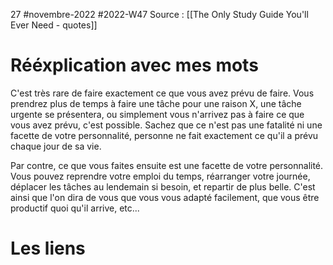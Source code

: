 27 #novembre-2022 #2022-W47
Source : [[The Only Study Guide You'll Ever Need - quotes]]
# Rééxplication avec mes mots
C'est très rare de faire exactement ce que vous avez prévu de faire. Vous prendrez plus de temps à faire une tâche pour une raison X, une tâche urgente se présentera, ou simplement vous n'arrivez pas à faire ce que vous avez prévu, c'est possible. Sachez que ce n'est pas une fatalité ni une facette de votre personnalité, personne ne fait exactement ce qu'il a prévu chaque jour de sa vie. 

Par contre, ce que vous faites ensuite est une facette de votre personnalité. Vous pouvez reprendre votre emploi du temps, réarranger votre journée, déplacer les tâches au lendemain si besoin, et repartir de plus belle. C'est ainsi que l'on dira de vous que vous vous adapté facilement, que vous être productif quoi qu'il arrive, etc... 
# Les liens
